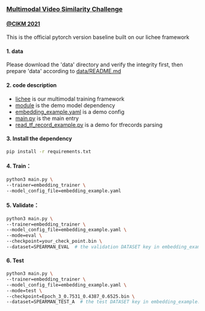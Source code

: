 ### [Multimodal Video Similarity Challenge](https://algo.browser.qq.com/)
#### [@CIKM 2021](https://www.cikm2021.org/analyticup) 
This is the official pytorch version baseline built on our lichee framework
 
#### 1. data
Please download the 'data' directory and verify the integrity first, then prepare 'data' according to [data/README.md](data/README.md)
 
#### 2. code description
- [lichee](lichee) is our multimodal training framework
- [module](module) is the demo model dependency
- [embedding_example.yaml](embedding_example.yaml) is a demo config
- [main.py](main.py) is the main entry
- [read_tf_record_example.py](read_tf_record_example.py) is a demo for tfrecords parsing

#### 3. Install the dependency
```bash
pip install -r requirements.txt
```

#### 4. Train：
```bash
python3 main.py \
--trainer=embedding_trainer \
--model_config_file=embedding_example.yaml
```

#### 5. Validate：
```bash
python3 main.py \
--trainer=embedding_trainer \
--model_config_file=embedding_example.yaml \
--mode=eval \
--checkpoint=your_check_point.bin \
--dataset=SPEARMAN_EVAL  # the validation DATASET key in embedding_example.yaml
```

#### 6. Test
```bash
python3 main.py \
--trainer=embedding_trainer \
--model_config_file=embedding_example.yaml \
--mode=test \
--checkpoint=Epoch_3_0.7531_0.4387_0.6525.bin \
--dataset=SPEARMAN_TEST_A  # the test DATASET key in embedding_example.yaml
```
